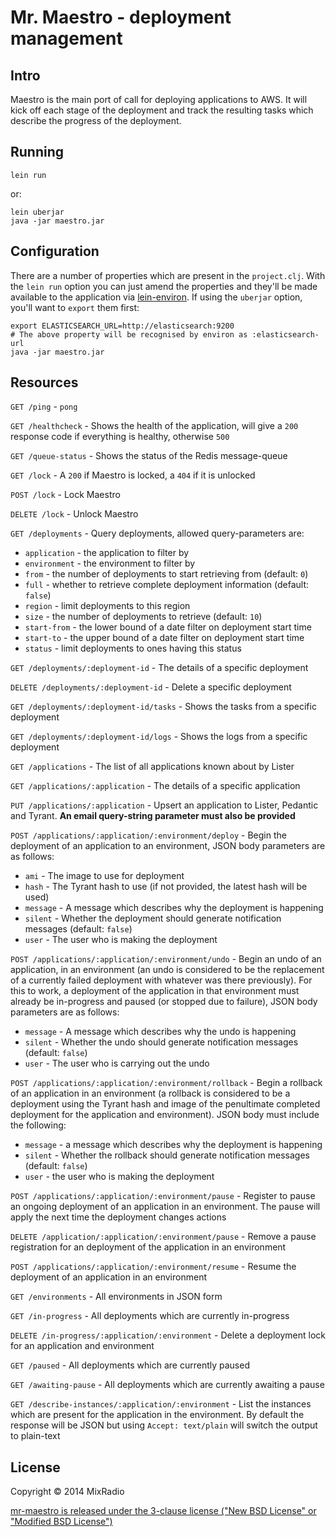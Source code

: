 # Mr. Maestro - deployment management

## Intro

Maestro is the main port of call for deploying applications to AWS. It will kick off each stage of the deployment and track the resulting tasks which describe the progress of the deployment.

## Running

```
lein run
```

or:

```
lein uberjar
java -jar maestro.jar
```

## Configuration

There are a number of properties which are present in the `project.clj`. With the `lein run` option you can just amend the properties and they'll be made available to the application via [lein-environ](https://github.com/weavejester/environ). If using the `uberjar` option, you'll want to `export` them first:

```
export ELASTICSEARCH_URL=http://elasticsearch:9200
# The above property will be recognised by environ as :elasticsearch-url
java -jar maestro.jar
```

## Resources

`GET /ping` - `pong`

`GET /healthcheck` - Shows the health of the application, will give a `200` response code if everything is healthy, otherwise `500`

`GET /queue-status` - Shows the status of the Redis message-queue

`GET /lock` - A `200` if Maestro is locked, a `404` if it is unlocked

`POST /lock` - Lock Maestro

`DELETE /lock` - Unlock Maestro

`GET /deployments` - Query deployments, allowed query-parameters are:

* `application` - the application to filter by
* `environment` - the environment to filter by
* `from` - the number of deployments to start retrieving from (default: `0`)
* `full` - whether to retrieve complete deployment information (default: `false`)
* `region` - limit deployments to this region
* `size` - the number of deployments to retrieve (default: `10`)
* `start-from` - the lower bound of a date filter on deployment start time
* `start-to` - the upper bound of a date filter on deployment start time
* `status` - limit deployments to ones having this status

`GET /deployments/:deployment-id` - The details of a specific deployment

`DELETE /deployments/:deployment-id` - Delete a specific deployment

`GET /deployments/:deployment-id/tasks` - Shows the tasks from a specific deployment

`GET /deployments/:deployment-id/logs` - Shows the logs from a specific deployment

`GET /applications` - The list of all applications known about by Lister

`GET /applications/:application` - The details of a specific application

`PUT /applications/:application` - Upsert an application to Lister, Pedantic and Tyrant. **An email query-string parameter must also be provided**

`POST /applications/:application/:environment/deploy` - Begin the deployment of an application to an environment, JSON body parameters are as follows:

* `ami` - The image to use for deployment
* `hash` - The Tyrant hash to use (if not provided, the latest hash will be used)
* `message` - A message which describes why the deployment is happening
* `silent` - Whether the deployment should generate notification messages (default: `false`)
* `user` - The user who is making the deployment

`POST /applications/:application/:environment/undo` - Begin an undo of an application, in an environment (an undo is considered to be the replacement of a currently failed deployment with whatever was there previously). For this to work, a deployment of the application in that environment must already be in-progress and paused (or stopped due to failure), JSON body parameters are as follows:

* `message` - A message which describes why the undo is happening
* `silent` - Whether the undo should generate notification messages (default: `false`)
* `user` - The user who is carrying out the undo

`POST /applications/:application/:environment/rollback` - Begin a rollback of an application in an environment (a rollback is considered to be a deployment using the Tyrant hash and image of the penultimate completed deployment for the application and environment). JSON body must include the following:

* `message` - a message which describes why the deployment is happening
* `silent` - Whether the rollback should generate notification messages (default: `false`)
* `user` - the user who is making the deployment

`POST /applications/:application/:environment/pause` - Register to pause an ongoing deployment of an application in an environment. The pause will apply the next time the deployment changes actions

`DELETE /application/:application/:environment/pause` - Remove a pause registration for an deployment of the application in an environment

`POST /applications/:application/:environment/resume` - Resume the deployment of an application in an environment

`GET /environments` - All environments in JSON form

`GET /in-progress` - All deployments which are currently in-progress

`DELETE /in-progress/:application/:environment` - Delete a deployment lock for an application and environment

`GET /paused` - All deployments which are currently paused

`GET /awaiting-pause` - All deployments which are currently awaiting a pause

`GET /describe-instances/:application/:environment` - List the instances which are present for the application in the environment. By default the response will be JSON but using `Accept: text/plain` will switch the output to plain-text

## License

Copyright © 2014 MixRadio

[mr-maestro is released under the 3-clause license ("New BSD License" or "Modified BSD License")](https://github.com/mixradio/mr-maestro/blob/master/LICENSE)
